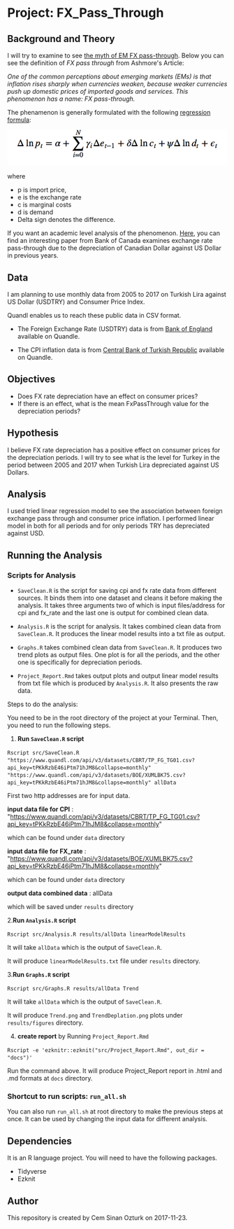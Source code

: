 # Project: FX_Pass_Through

## Background and Theory

I will try to examine to see [the myth of EM FX pass-through](http://www.ashmoregroup.com/sites/default/files/article-docs/EV%20Mar%202017.pdf). Below you can see the definition of *FX pass through* from Ashmore's Article:

*One of the common perceptions about emerging markets (EMs) is that inflation rises sharply when currencies weaken, because weaker currencies push up domestic prices of imported goods and services. This phenomenon has a name: FX pass-through.*

The phenamenon is generally formulated with the following [regression formula](https://en.wikipedia.org/wiki/Exchange-rate_pass-through#cite_note-Campa_goldberg-2): 

![](from_joe/regression_formula.png)


where

- p is import price, 
- e is the exchange rate 
- c is marginal costs 
- d is demand
- Delta sign denotes the difference.

If you want an academic level analysis of the phenomenon. [Here](http://www.bankofcanada.ca/wp-content/uploads/2015/10/dp2015-91.pdf), you can find an interesting paper from Bank of Canada examines exchange rate pass-through due to the depreciation of Canadian Dollar against US Dollar in previous years.

## Data

I am planning to use monthly data from 2005 to 2017 on Turkish Lira against US Dollar (USDTRY) and Consumer Price Index. 

Quandl enables us to reach these public data in CSV format.

- The Foreign Exchange Rate (USDTRY) data is from [Bank of England](https://www.quandl.com/api/v3/datasets/BOE/XUMLBK75.csv?api_key=tPKkRzbE46iPtm71hJM8&collapse=monthly) available on Quandle.

- The CPI inflation data is from [Central Bank of Turkish Republic](https://www.quandl.com/api/v3/datasets/CBRT/TP_FG_TG01.csv?api_key=tPKkRzbE46iPtm71hJM8&collapse=monthly) available on Quandle.

## Objectives

- Does FX rate depreciation have an effect on consumer prices?
- If there is an effect, what is the mean FxPassThrough value for the depreciation periods?

## Hypothesis

I believe FX rate depreciation has a positive effect on consumer prices for the depreciation periods. I will try to see what is the level for Turkey in the period between 2005 and 2017 when Turkish Lira depreciated against US Dollars. 

## Analysis

I used tried linear regression model to see the association between foreign exchange pass through and consumer price inflation. I performed linear model in both for all periods and for only periods TRY has depreciated against USD. 

## Running the Analysis

### Scripts for Analysis

- `SaveClean.R` is the script for saving cpi and fx rate data from different sources. It binds them into one dataset and cleans it before making the analysis. It takes three arguments two of which is input files/address for cpi and fx_rate and the last one is output for combined clean data.

- `Analysis.R` is the script for analysis. It takes combined clean data from `SaveClean.R`. It produces the linear model results into a txt file as output.

- `Graphs.R` takes combined clean data from `SaveClean.R`. It produces two trend plots as output files. One plot is for all the periods, and the other one is specifically for depreciation periods.

- `Project_Report.Rmd` takes output plots and output linear model results from txt file which is produced by `Analysis.R`. It also presents the raw data. 

Steps to do the analysis:

You need to be in the root directory of the project at your Terminal. Then, you need to run the following steps.

1. **Run `SaveClean.R` script**

`Rscript src/SaveClean.R "https://www.quandl.com/api/v3/datasets/CBRT/TP_FG_TG01.csv?api_key=tPKkRzbE46iPtm71hJM8&collapse=monthly" "https://www.quandl.com/api/v3/datasets/BOE/XUMLBK75.csv?api_key=tPKkRzbE46iPtm71hJM8&collapse=monthly" allData`

First two http addresses are for input data.

**input data file for CPI** : "https://www.quandl.com/api/v3/datasets/CBRT/TP_FG_TG01.csv?api_key=tPKkRzbE46iPtm71hJM8&collapse=monthly" 

which can be found under `data` directory

**input data file for FX_rate** : "https://www.quandl.com/api/v3/datasets/BOE/XUMLBK75.csv?api_key=tPKkRzbE46iPtm71hJM8&collapse=monthly"
  
which can be found under `data` directory

**output data combined data** : allData 

which will be saved under `results` directory


2.**Run `Analysis.R` script**

`Rscript src/Analysis.R results/allData linearModelResults`

It will take `allData` which is the output of `SaveClean.R`. 

It will produce `linearModelResults.txt` file under `results` directory.


3.**Run `Graphs.R` script**

`Rscript src/Graphs.R results/allData Trend`

It will take `allData` which is the output of `SaveClean.R`. 

It will produce `Trend.png` and `TrendDeplation.png` plots under `results/figures` directory.


4. **create report** by Running `Project_Report.Rmd`

`Rscript -e 'ezknitr::ezknit("src/Project_Report.Rmd", out_dir = "docs")'`

Run the command above. It will produce Project_Report report in .html and .md formats at `docs` directory.

### Shortcut to run scripts: `run_all.sh`

You can also run `run_all.sh` at root directory to make the previous steps at once. It can be used by changing the input data for different analysis.


## Dependencies

It is an R language project. You will need to have the following packages.

- Tidyverse
- Ezknit

## Author

This repository is created by Cem Sinan Ozturk on 2017-11-23.